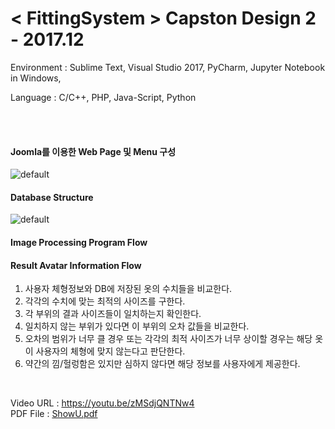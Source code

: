 # < FittingSystem > Capston Design 2 - 2017.12

<p> Environment : Sublime Text, Visual Studio 2017, PyCharm, Jupyter Notebook in Windows,
<p> Language : C/C++, PHP, Java-Script, Python

<br><br>

#### Joomla를 이용한 Web Page 및 Menu 구성
![default](https://user-images.githubusercontent.com/21214309/48612944-b9d34b80-e9cd-11e8-95fd-43d0b72b4bcb.JPG)

#### Database Structure
![default](https://user-images.githubusercontent.com/21214309/48612806-5812e180-e9cd-11e8-9f36-8fdff8ce9530.JPG)

#### Image Processing Program Flow


#### Result Avatar Information Flow
1) 사용자 체형정보와 DB에 저장된 옷의 수치들을 비교한다.
2) 각각의 수치에 맞는 최적의 사이즈를 구한다.
3) 각 부위의 결과 사이즈들이 일치하는지 확인한다.
4) 일치하지 않는 부위가 있다면 이 부위의 오차 값들을 비교한다.
5) 오차의 범위가 너무 클 경우 또는 각각의 최적 사이즈가 너무 상이할 경우는 해당 옷이 사용자의 체형에 맞지 않는다고 판단한다.
6) 약간의 낌/헐렁함은 있지만 심하지 않다면 해당 정보를 사용자에게 제공한다. 

<br>

Video URL : https://youtu.be/zMSdjQNTNw4 <br>
PDF File : [ShowU.pdf](https://github.com/YouMinJung/FittingSystem/files/2588666/ShowU.pdf)
